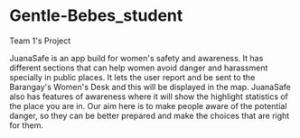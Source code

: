 # Gentle-Bebes_student
Team 1's Project

JuanaSafe is an app build for women's safety and awareness. It has different sections that can help women avoid danger and harassment specially in public places. It lets the user report and be sent to the Barangay's Women's Desk and this will be displayed in the map. JuanaSafe also has features of awareness where it will show the highlight statistics of the place you are in. Our aim here is to make people aware of the potential danger, so they can be better prepared and make the choices that are right for them.
